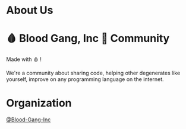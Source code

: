 # About Us

# 🩸 Blood Gang, Inc 🥀 Community
  Made with 🩸 !

We're a community about sharing code, helping other degenerates like yourself, improve on
any programming language on the internet.


# Organization

[@Blood-Gang-Inc](https://github.com/Blood-Gang-Inc)
